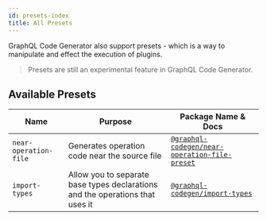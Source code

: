```yaml
---
id: presets-index
title: All Presets
---
```


GraphQL Code Generator also support presets - which is a way to manipulate and effect the execution of plugins.

> Presets are still an experimental feature in GraphQL Code Generator.

## Available Presets

| Name                  | Purpose                                       | Package Name & Docs                                                       |
| --------------------- | --------------------------------------------- | ------------------------------------------------------------------------- |
| `near-operation-file` | Generates operation code near the source file | [`@graphql-codegen/near-operation-file-preset`](./near-operation-file.md) |
| `import-types` | Allow you to separate base types declarations and the operations that uses it | [`@graphql-codegen/import-types`](./import-types.md) |

